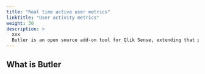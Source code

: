 ```yaml
---
title: "Real time active user metrics"
linkTitle: "User activity metrics"
weight: 30
description: >
  xxx
  Butler is an open source add-on tool for Qlik Sense, extending that platform with various features, most of which are focused on integrating Sense with other systems.
---
```


<!-- {{% pageinfo %}}
*{{% /pageinfo %}} -->


## What is Butler
